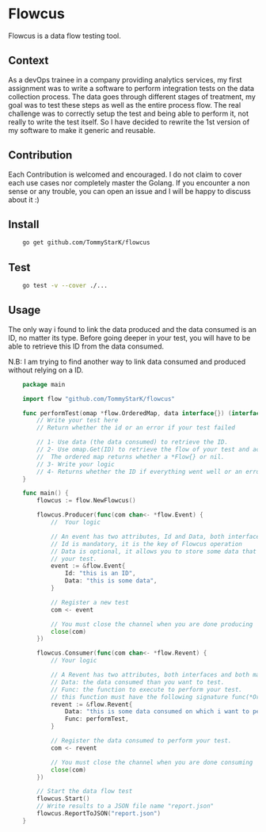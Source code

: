 # Flowcus

Flowcus is a data flow testing tool.

## Context

As a devOps trainee in a company providing analytics services, my first assignment was to write a software to perform integration tests on the data collection process. The data goes through different stages of treatment, my goal was to test these steps as well as the entire process flow.
The real challenge was to correctly setup the test and being able to perform it, not really to write the test itself. So I have
decided to rewrite the 1st version of my software to make it generic and reusable.

## Contribution

Each Contribution is welcomed and encouraged. I do not claim to cover each use cases nor completely master the Golang. If you encounter a non sense or any trouble, you can open an issue and I will be happy to discuss about it :)

## Install

```bash
    go get github.com/TommyStarK/flowcus
```

## Test

```bash
    go test -v --cover ./...
```

## Usage

The only way i found to link the data produced and the data consumed is an ID, no matter its type.
Before going deeper in your test, you will have to be able to retrieve this ID from the data consumed.

N.B: I am trying to find another way to link data consumed and produced without relying on a ID.

```go
    package main

    import flow "github.com/TommyStarK/flowcus"

    func performTest(omap *flow.OrderedMap, data interface{}) (interface{}, error) {
        // Write your test here
        // Return whether the id or an error if your test failed

        // 1- Use data (the data consumed) to retrieve the ID.
        // 2- Use omap.Get(ID) to retrieve the flow of your test and access the data stored from your producer.
        //  The ordered map returns whether a *Flow{} or nil.
        // 3- Write your logic
        // 4- Returns whether the ID if everything went well or an error if one of the previous steps failed.
    }

    func main() {
        flowcus := flow.NewFlowcus()

        flowcus.Producer(func(com chan<- *flow.Event) {
            //  Your logic

            // An event has two attributes, Id and Data, both interfaces.
            // Id is mandatory, it is the key of Flowcus operation
            // Data is optional, it allows you to store some data that you might need during
            // your test.
            event := &flow.Event{
                Id: "this is an ID",
                Data: "this is some data",
            }

            // Register a new test
            com <- event

            // You must close the channel when you are done producing
            close(com)
        })

        flowcus.Consumer(func(com chan<- *flow.Revent) {
            // Your logic

            // A Revent has two attributes, both interfaces and both mandatory.
            // Data: the data consumed than you want to test.
            // Func: the function to execute to perform your test.
            // this function must have the following signature func(*OrderedMap, interface{})(interface{}, error)
            revent := &flow.Revent{
                Data: "this is some data consumed on which i want to perform some tests",
                Func: performTest,
            }

            // Register the data consumed to perform your test.
            com <- revent

            // You must close the channel when you are done consuming
            close(com)
        })

        // Start the data flow test
        flowcus.Start()
        // Write results to a JSON file name "report.json"
        flowcus.ReportToJSON("report.json")
    }
```
